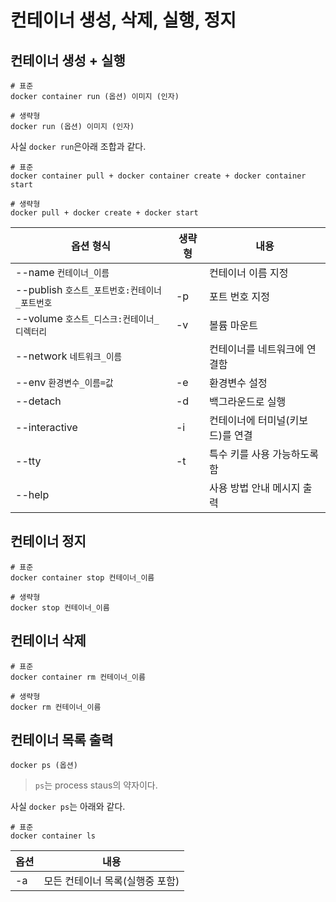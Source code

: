 # 컨테이너 생성, 삭제, 실행, 정지
## 컨테이너 생성 + 실행
```docker
# 표준
docker container run (옵션) 이미지 (인자)
```

```docker
# 생략형
docker run (옵션) 이미지 (인자)
```

사실 `docker run`은아래 조합과 같다.

```docker
# 표준
docker container pull + docker container create + docker container start
```

```docker
# 생략형
docker pull + docker create + docker start
```

|옵션 형식|생략형|내용|
|---|---|---|
|--name `컨테이너_이름`||컨테이너 이름 지정|
|--publish `호스트_포트번호:컨테이너_포트번호`|-p|포트 번호 지정|
|--volume `호스트_디스크:컨테이너_디렉터리`|-v|볼륨 마운트|
|--network `네트워크_이름`||컨테이너를 네트워크에 연결함|
|--env `환경변수_이름=값`|-e|환경변수 설정|
|--detach|-d|백그라운드로 실행|
|--interactive|-i|컨테이너에 터미널(키보드)를 연결|
|--tty|-t|특수 키를 사용 가능하도록 함|
|--help||사용 방법 안내 메시지 출력|

## 컨테이너 정지
```docker
# 표준
docker container stop 컨테이너_이름
```

```docker
# 생략형
docker stop 컨테이너_이름
```

## 컨테이너 삭제
```docker
# 표준
docker container rm 컨테이너_이름
```

```docker
# 생략형
docker rm 컨테이너_이름
```

## 컨테이너 목록 출력
```docker
docker ps (옵션)
```
> `ps`는 process staus의 약자이다.

사실 `docker ps`는 아래와 같다.
```docker
# 표준
docker container ls
```
|옵션|내용|
|---|---|
|-a|모든 컨테이너 목록(실행중 포함)|